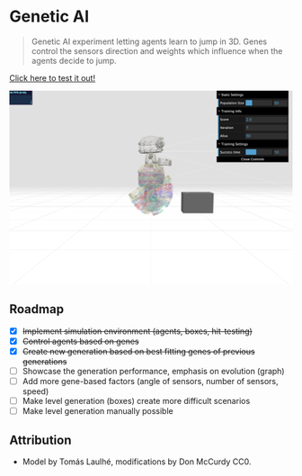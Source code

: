 # Genetic AI

> Genetic AI experiment letting agents learn to jump in 3D. Genes control the sensors direction and weights which influence when the agents decide to jump.

<a href="https://maperz.github.io/genetic-ai">Click here to test it out!</a>
<p align="center">
  <img src="./screenshots/demo-01.png">
</p>


## Roadmap

- [x] ~~Implement simulation environment (agents, boxes, hit-testing)~~
- [x]  ~~Control agents based on genes~~
- [x]  ~~Create new generation based on best fitting genes of previous generations~~
- [ ]  Showcase the generation performance, emphasis on evolution (graph)
- [ ]  Add more gene-based factors (angle of sensors, number of sensors, speed)
- [ ]  Make level generation (boxes) create more difficult scenarios
- [ ]  Make level generation manually possible

## Attribution

- Model by Tomás Laulhé, modifications by Don McCurdy CC0.